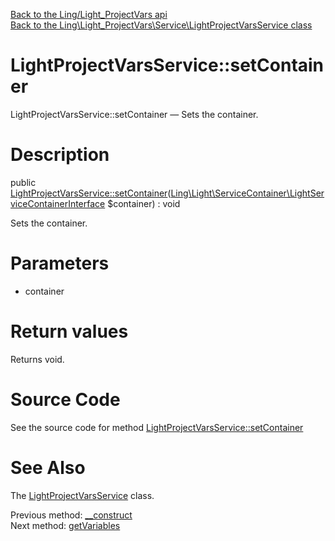 [Back to the Ling/Light_ProjectVars api](https://github.com/lingtalfi/Light_ProjectVars/blob/master/doc/api/Ling/Light_ProjectVars.md)<br>
[Back to the Ling\Light_ProjectVars\Service\LightProjectVarsService class](https://github.com/lingtalfi/Light_ProjectVars/blob/master/doc/api/Ling/Light_ProjectVars/Service/LightProjectVarsService.md)


LightProjectVarsService::setContainer
================



LightProjectVarsService::setContainer — Sets the container.




Description
================


public [LightProjectVarsService::setContainer](https://github.com/lingtalfi/Light_ProjectVars/blob/master/doc/api/Ling/Light_ProjectVars/Service/LightProjectVarsService/setContainer.md)([Ling\Light\ServiceContainer\LightServiceContainerInterface](https://github.com/lingtalfi/Light/blob/master/doc/api/Ling/Light/ServiceContainer/LightServiceContainerInterface.md) $container) : void




Sets the container.




Parameters
================


- container

    


Return values
================

Returns void.








Source Code
===========
See the source code for method [LightProjectVarsService::setContainer](https://github.com/lingtalfi/Light_ProjectVars/blob/master/Service/LightProjectVarsService.php#L43-L46)


See Also
================

The [LightProjectVarsService](https://github.com/lingtalfi/Light_ProjectVars/blob/master/doc/api/Ling/Light_ProjectVars/Service/LightProjectVarsService.md) class.

Previous method: [__construct](https://github.com/lingtalfi/Light_ProjectVars/blob/master/doc/api/Ling/Light_ProjectVars/Service/LightProjectVarsService/__construct.md)<br>Next method: [getVariables](https://github.com/lingtalfi/Light_ProjectVars/blob/master/doc/api/Ling/Light_ProjectVars/Service/LightProjectVarsService/getVariables.md)<br>

